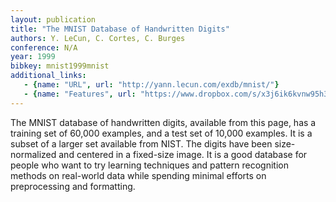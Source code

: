 ```yaml
---
layout: publication
title: "The MNIST Database of Handwritten Digits"
authors: Y. LeCun, C. Cortes, C. Burges
conference: N/A
year: 1999
bibkey: mnist1999mnist
additional_links:
   - {name: "URL", url: "http://yann.lecun.com/exdb/mnist/"}
   - {name: "Features", url: "https://www.dropbox.com/s/x3j6ik6kvnw95h3/MNIST_gnd_release.mat?dl=0"}
---
```

The MNIST database of handwritten digits, available from this page, has a training set of 60,000 examples, and a test set of 10,000 examples. It is a subset of a larger set available from NIST. The digits have been size-normalized and centered in a fixed-size image.
It is a good database for people who want to try learning techniques and pattern recognition methods on real-world data while spending minimal efforts on preprocessing and formatting.
